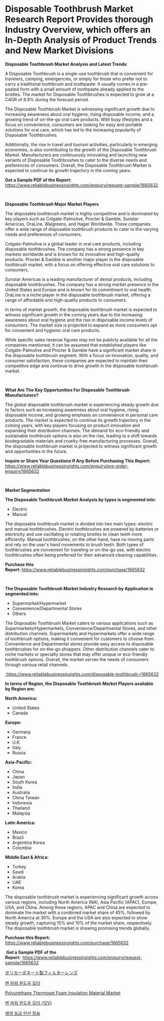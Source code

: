 <p><h1>Disposable Toothbrush Market Research Report Provides thorough Industry Overview, which offers an In-Depth Analysis of Product Trends and New Market Divisions</h1></p><p><strong>Disposable Toothbrush Market Analysis and Latest Trends</strong></p>
<p><p>A Disposable Toothbrush is a single-use toothbrush that is convenient for travelers, camping, emergencies, or simply for those who prefer not to carry a traditional toothbrush and toothpaste. It usually comes in a pre-pasted form with a small amount of toothpaste already applied to the bristles. The market for Disposable Toothbrushes is expected to grow at a CAGR of 8.9% during the forecast period.</p><p>The Disposable Toothbrush Market is witnessing significant growth due to increasing awareness about oral hygiene, rising disposable income, and a growing trend of on-the-go oral care products. With busy lifestyles and a focus on convenience, consumers are looking for easy and portable solutions for oral care, which has led to the increasing popularity of Disposable Toothbrushes.</p><p>Additionally, the rise in travel and tourism activities, particularly in emerging economies, is also contributing to the growth of the Disposable Toothbrush Market. Manufacturers are continuously innovating and launching new variants of Disposable Toothbrushes to cater to the diverse needs and preferences of consumers. Overall, the Disposable Toothbrush Market is expected to continue its growth trajectory in the coming years.</p></p>
<p><strong>Get a Sample PDF of the Report:&nbsp;</strong> <a href="https://www.reliablebusinessinsights.com/enquiry/request-sample/1665632">https://www.reliablebusinessinsights.com/enquiry/request-sample/1665632</a></p>
<p>&nbsp;</p>
<p><strong>Disposable Toothbrush Major Market Players</strong></p>
<p><p>The disposable toothbrush market is highly competitive and is dominated by key players such as Colgate-Palmolive, Procter & Gamble, Sunstar Americas, OraLine, Walgreens, and Hager Worldwide. These companies offer a wide range of disposable toothbrush products to cater to the varying needs and preferences of consumers.</p><p>Colgate-Palmolive is a global leader in oral care products, including disposable toothbrushes. The company has a strong presence in key markets worldwide and is known for its innovative and high-quality products. Procter & Gamble is another major player in the disposable toothbrush market, with a focus on offering effective oral care solutions to consumers.</p><p>Sunstar Americas is a leading manufacturer of dental products, including disposable toothbrushes. The company has a strong market presence in the United States and Europe and is known for its commitment to oral health. OraLine is a niche player in the disposable toothbrush market, offering a range of affordable and high-quality products to consumers.</p><p>In terms of market growth, the disposable toothbrush market is expected to witness significant growth in the coming years due to the increasing awareness about oral hygiene and the rise in disposable income levels of consumers. The market size is projected to expand as more consumers opt for convenient and hygienic oral care products.</p><p>While specific sales revenue figures may not be publicly available for all the companies mentioned, it can be assumed that established players like Colgate-Palmolive and Procter & Gamble have a significant market share in the disposable toothbrush segment. With a focus on innovation, quality, and consumer satisfaction, these companies are expected to maintain their competitive edge and continue to drive growth in the disposable toothbrush market.</p></p>
<p>&nbsp;</p>
<p><strong>What Are The Key Opportunities For Disposable Toothbrush Manufacturers?</strong></p>
<p><p>The global disposable toothbrush market is experiencing steady growth due to factors such as increasing awareness about oral hygiene, rising disposable income, and growing emphasis on convenience in personal care products. The market is expected to continue its growth trajectory in the coming years, with key players focusing on product innovation and expanding their distribution channels. The demand for eco-friendly and sustainable toothbrush options is also on the rise, leading to a shift towards biodegradable materials and cruelty-free manufacturing processes. Overall, the disposable toothbrush market is projected to witness significant growth and opportunities in the future.</p></p>
<p><strong>Inquire or Share Your Questions If Any Before Purchasing This Report:</strong> <a href="https://www.reliablebusinessinsights.com/enquiry/pre-order-enquiry/1665632">https://www.reliablebusinessinsights.com/enquiry/pre-order-enquiry/1665632</a></p>
<p>&nbsp;</p>
<p><strong>Market Segmentation</strong></p>
<p><strong>The Disposable Toothbrush Market Analysis by types is segmented into:</strong></p>
<p><ul><li>Electric</li><li>Manual</li></ul></p>
<p><p>The disposable toothbrush market is divided into two main types: electric and manual toothbrushes. Electric toothbrushes are powered by batteries or electricity and use oscillating or rotating bristles to clean teeth more efficiently. Manual toothbrushes, on the other hand, have no moving parts and rely on the user's hand movements to brush teeth. Both types of toothbrushes are convenient for traveling or on-the-go use, with electric toothbrushes often being preferred for their advanced cleaning capabilities.</p></p>
<p><strong>Purchase this Report:&nbsp;</strong><a href="https://www.reliablebusinessinsights.com/purchase/1665632">https://www.reliablebusinessinsights.com/purchase/1665632</a></p>
<p>&nbsp;</p>
<p><strong>The Disposable Toothbrush Market Industry Research by Application is segmented into:</strong></p>
<p><ul><li>Supermarket/Hypermarket</li><li>Convenience/Departmental Stores</li><li>Others</li></ul></p>
<p><p>The Disposable Toothbrush Market caters to various applications such as Supermarkets/Hypermarkets, Convenience/Departmental Stores, and other distribution channels. Supermarkets and Hypermarkets offer a wide range of toothbrush options, making it convenient for customers to choose from. Convenience and Departmental stores provide easy access to disposable toothbrushes for on-the-go shoppers. Other distribution channels cater to niche markets or specialty stores that may offer unique or eco-friendly toothbrush options. Overall, the market serves the needs of consumers through various retail channels.</p></p>
<p><a href="https://www.reliablebusinessinsights.com/disposable-toothbrush-r1665632">&nbsp;https://www.reliablebusinessinsights.com/disposable-toothbrush-r1665632</a></p>
<p><strong>In terms of Region, the Disposable Toothbrush Market Players available by Region are:</strong></p>
<p>
    <p> <strong> North America: </strong>
        <ul>
            <li>United States</li>
            <li>Canada</li>
        </ul>
        </p> 
    <p> <strong> Europe: </strong>
        <ul>
            <li>Germany</li>
            <li>France</li>
            <li>U.K.</li>
            <li>Italy</li>
            <li>Russia</li>
        </ul>
        </p> 
    <p> <strong> Asia-Pacific: </strong>
        <ul>
            <li>China</li>
            <li>Japan</li>
            <li>South Korea</li>
            <li>India</li>
            <li>Australia</li>
            <li>China Taiwan</li>
            <li>Indonesia</li>
            <li>Thailand</li>
            <li>Malaysia</li>
        </ul>
        </p> 
    <p> <strong> Latin America: </strong>
        <ul>
            <li>Mexico</li>
            <li>Brazil</li>
            <li>Argentina Korea</li>
            <li>Colombia</li>
        </ul>
        </p> 
    <p> <strong> Middle East & Africa: </strong>
        <ul>
            <li>Turkey</li>
            <li>Saudi</li>
            <li>Arabia</li>
            <li>UAE</li>
            <li>Korea</li>
        </ul>
    </p>
    </p>
<p><p>The disposable toothbrush market is experiencing significant growth across various regions, including North America (NA), Asia Pacific (APAC), Europe, USA, and China. Among these regions, APAC and China are expected to dominate the market with a combined market share of 45%, followed by North America at 30%. Europe and the USA are also expected to show steady growth, capturing 15% and 10% of the market share, respectively. The disposable toothbrush market is showing promising trends globally.</p></p>
<p><strong>Purchase this Report: </strong><a href="https://www.reliablebusinessinsights.com/purchase/1665632">https://www.reliablebusinessinsights.com/purchase/1665632</a></p>
<p>&nbsp;<strong>Get a Sample PDF of the Report:&nbsp;&nbsp;</strong><a href="https://www.reliablebusinessinsights.com/enquiry/request-sample/1665632">https://www.reliablebusinessinsights.com/enquiry/request-sample/1665632</a></p>
<p><strong></strong></p>
<p><p><a href="https://github.com/AdellaPrice2023/Market-Research-Report-List-1/blob/main/2243808139723.md">ポリカーボネート製フィルターレンズ</a></p><p><a href="https://medium.com/@kellyclarkson42/%EB%B0%B4%EC%9D%98-%ED%8C%8C%EC%9B%8C-%EC%9C%88%EB%8F%84%EC%9A%B0-%EB%AA%A8%ED%84%B0-%EC%8B%9C%EC%9E%A5-%EA%B7%9C%EB%AA%A8-%EB%B0%8F-%EC%A0%90%EC%9C%A0%EC%9C%A8-%EB%B6%84%EC%84%9D-%EC%84%B1%EC%9E%A5-%EB%8F%99%ED%96%A5-%EB%B0%8F-%EC%98%88%EC%B8%A1-2024-2031-61f09e0e14e2">밴 파워 윈도우 모터</a></p><p><a href="https://github.com/flwellarose/Market-Research-Report-List-1/blob/main/polyurethane-thermoset-foam-insulation-material-market.md">Polyurethane Thermoset Foam Insulation Material Market</a></p><p><a href="https://medium.com/@danieldobroiu20221/%EA%B8%80%EB%A1%9C%EB%B2%8C-%EB%B0%B4-%EC%A0%84%EC%9B%90-%EC%B0%BD-%EB%AA%A8%ED%84%B0-12v-%EC%8B%9C%EC%9E%A5%EC%9D%98-%ED%8F%AC%EA%B4%84%EC%A0%81-%EB%B6%84%EC%84%9D-%EC%84%B1%EC%9E%A5-%EB%8F%99%ED%96%A5-%EB%B0%8F-%EC%8B%9C%EC%9E%A5-%EC%98%88%EC%B8%A1-2024-2031-e35a1c17d336">밴 파워 윈도우 모터 (12V)</a></p><p><a href="https://github.com/njolsky1/Market-Research-Report-List-1/blob/main/7637524147643.md">제약 등급 탄산 칼슘</a></p></p>